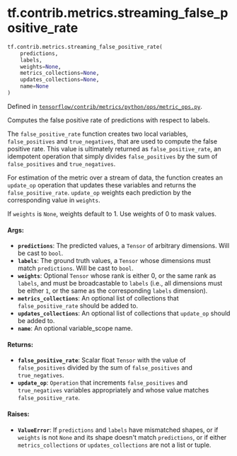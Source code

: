 <div itemscope itemtype="http://developers.google.com/ReferenceObject">
<meta itemprop="name" content="tf.contrib.metrics.streaming_false_positive_rate" />
</div>

# tf.contrib.metrics.streaming_false_positive_rate

``` python
tf.contrib.metrics.streaming_false_positive_rate(
    predictions,
    labels,
    weights=None,
    metrics_collections=None,
    updates_collections=None,
    name=None
)
```



Defined in [`tensorflow/contrib/metrics/python/ops/metric_ops.py`](https://www.tensorflow.org/code/tensorflow/contrib/metrics/python/ops/metric_ops.py).

Computes the false positive rate of predictions with respect to labels.

The `false_positive_rate` function creates two local variables,
`false_positives` and `true_negatives`, that are used to compute the
false positive rate. This value is ultimately returned as
`false_positive_rate`, an idempotent operation that simply divides
`false_positives` by the sum of `false_positives` and `true_negatives`.

For estimation of the metric over a stream of data, the function creates an
`update_op` operation that updates these variables and returns the
`false_positive_rate`. `update_op` weights each prediction by the
corresponding value in `weights`.

If `weights` is `None`, weights default to 1. Use weights of 0 to mask values.

#### Args:

* <b>`predictions`</b>: The predicted values, a `Tensor` of arbitrary dimensions. Will
    be cast to `bool`.
* <b>`labels`</b>: The ground truth values, a `Tensor` whose dimensions must match
    `predictions`. Will be cast to `bool`.
* <b>`weights`</b>: Optional `Tensor` whose rank is either 0, or the same rank as
    `labels`, and must be broadcastable to `labels` (i.e., all dimensions must
    be either `1`, or the same as the corresponding `labels` dimension).
* <b>`metrics_collections`</b>: An optional list of collections that
   `false_positive_rate` should be added to.
* <b>`updates_collections`</b>: An optional list of collections that `update_op` should
    be added to.
* <b>`name`</b>: An optional variable_scope name.


#### Returns:

* <b>`false_positive_rate`</b>: Scalar float `Tensor` with the value of
    `false_positives` divided by the sum of `false_positives` and
    `true_negatives`.
* <b>`update_op`</b>: `Operation` that increments `false_positives` and
    `true_negatives` variables appropriately and whose value matches
    `false_positive_rate`.


#### Raises:

* <b>`ValueError`</b>: If `predictions` and `labels` have mismatched shapes, or if
    `weights` is not `None` and its shape doesn't match `predictions`, or if
    either `metrics_collections` or `updates_collections` are not a list or
    tuple.